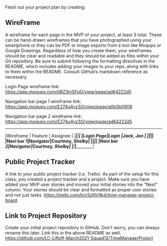 Flesh out your project plan by creating:
## WireFrame
A wireframe for each page in the MVP of your project, at least 3 total. These can be hand-drawn wireframes that you have photographed using your smartphone or they can be PDF or image exports from a tool like Moqups or Google Drawings. Regardless of how you create them, your wireframes should be clear and readable and they should be added as files within your Git repository. Be sure to submit following the formatting directives in the README, which includes adding your images to your repo, along with links to them within the README. Consult GitHub’s markdown reference as necessary.

Login Page wireframe link: https://app.moqups.com/jtBZ3mSFqG/view/page/ad64222d5

Navigation bar page 1 wireframe link: https://app.moqups.com/E274u4yz3O/view/page/a0b5b0908

Navigation bar page 2 wireframe link: https://app.moqups.com/E274u4yz3O/view/page/ad64222d5
 _____________________________________
|Wireframe | Feature | Assignee       |
|__________|_________|________________|
|Login Page|Login    |Jack, Jon		  |
|__________|_________|________________|
|Navi bar 1|Navigator|Courtney, Shelby|
|__________|_________|________________|
|Navi bar 2|Navigator|Courtney, Shelby|
|__________|_________|________________|








## Public Project Tracker
A link to your public project tracker (i.e. Trello). As part of the setup for this class, you created a project tracker and a project. Make sure you have added your MVP user stories and moved your initial stories into the “Next” column. Your stories should be clear and formatted as proper user stories and not just tasks.
https://trello.com/b/c5zNV9k4/time-manager-project-board

## Link to Project Repository
Create your initial project repository in GitHub. Don’t worry, you can always rename this later. Link this in the above README as well.
https://github.com/LC-Liftoff-March2021-Squad12/TimeManagerProject